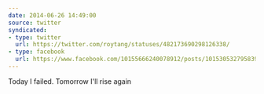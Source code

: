 ```yaml
---
date: 2014-06-26 14:49:00
source: twitter
syndicated:
- type: twitter
  url: https://twitter.com/roytang/statuses/482173690298126338/
- type: facebook
  url: https://www.facebook.com/10155666240078912/posts/10153053279583912
---
```


Today I failed. Tomorrow I'll rise again